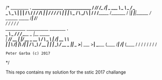 /*
  _________ ____________________.____________   _______________  _____________ 
 /   _____//   _____/\__    ___/|   \_   ___ \  \_____  \   _  \/_   \______  \
 \_____  \ \_____  \   |    |   |   /    \  \/   /  ____/  /_\  \|   |   /    /
 /        \/        \  |    |   |   \     \____ /       \  \_/   \   |  /    / 
/_______  /_______  /  |____|   |___|\______  / \_______ \_____  /___| /____/  
        \/        \/                        \/          \/     \/              
__________     ___________              ________      _____________.           
\______   \ ___\__    ___/__________   /  _____/_____ \______   \_ |__ _____   
 |     ___// __ \|    |_/ __ \_  __ \ /   \  ___\__  \ |       _/| __ \\__  \  
 |    |   \  ___/|    |\  ___/|  | \/ \    \_\  \/ __ \|    |   \| \_\ \/ __ \_
 |____|    \___  >____| \___  >__|     \______  (____  /____|_  /|___  (____  /
               \/           \/                \/     \/       \/     \/     \/ 

	Peter Garba (c) 2017
*/


This repo contains my solution for the sstic 2017 challange